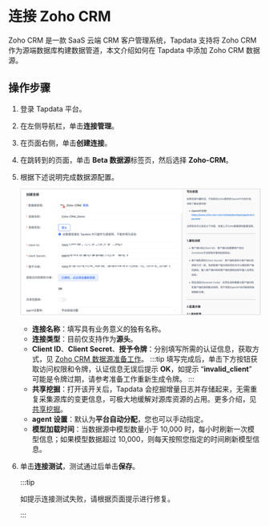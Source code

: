 # 连接 Zoho CRM

Zoho CRM 是一款 SaaS 云端 CRM 客户管理系统，Tapdata 支持将 Zoho CRM 作为源端数据库构建数据管道，本文介绍如何在 Tapdata 中添加 Zoho CRM 数据源。



## 操作步骤

1. 登录 Tapdata 平台。

2. 在左侧导航栏，单击**连接管理**。

3. 在页面右侧，单击**创建连接**。

4. 在跳转到的页面，单击 **Beta 数据源**标签页，然后选择 **Zoho-CRM**。

5. 根据下述说明完成数据源配置。

   ![](../../../images/zoho_connection_setting_cn.png)

   * **连接名称**：填写具有业务意义的独有名称。
   * **连接类型**：目前仅支持作为**源头**。
   * **Client ID**、**Client Secret**、**授予令牌**：分别填写所需的认证信息，获取方式，见 [Zoho CRM 数据源准备工作](../../../prerequisites/beta/zoho-crm.md)。
     :::tip
     填写完成后，单击下方按钮获取访问权限和令牌，认证信息无误后提示 **OK**，如提示 “**invalid_client**” 可能是令牌过期，请参考准备工作重新生成令牌。
     :::
   * **共享挖掘**：打开该开关后，Tapdata 会挖掘增量日志并存储起来，无需重复采集源库的变更信息，可极大地缓解对源库资源的占用。更多介绍，见[共享挖掘](../../data-pipeline/share-mining.md)。
   * **agent 设置**：默认为**平台自动分配**，您也可以手动指定。
   * **模型加载时间**：当数据源中模型数量小于 10,000 时，每小时刷新一次模型信息；如果模型数据超过 10,000，则每天按照您指定的时间刷新模型信息。

6. 单击**连接测试**，测试通过后单击**保存**。

   :::tip

   如提示连接测试失败，请根据页面提示进行修复。

   :::